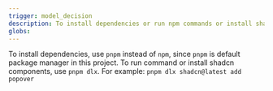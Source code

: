 ```yaml
---
trigger: model_decision
description: To install dependencies or run npm commands or install shadcn components
globs: 
---
```


To install dependencies, use `pnpm` instead of `npm`, since `pnpm` is default package manager in this project. To run command or install shadcn components, use `pnpm dlx`. For example: `pnpm dlx shadcn@latest add popover`